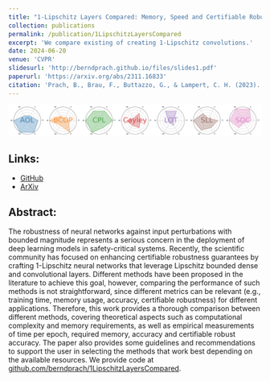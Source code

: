 ```yaml
---
title: "1-Lipschitz Layers Compared: Memory, Speed and Certifiable Robustness"
collection: publications
permalink: /publication/1LipschitzLayersCompared
excerpt: 'We compare existing of creating 1-Lipschitz convolutions.'
date: 2024-06-20
venue: 'CVPR'
slidesurl: 'http://berndprach.github.io/files/slides1.pdf'
paperurl: 'https://arxiv.org/abs/2311.16833'
citation: 'Prach, B., Brau, F., Buttazzo, G., & Lampert, C. H. (2023). 1-Lipschitz Layers Compared: Memory, Speed, and Certifiable Robustness. arXiv preprint arXiv:2311.16833.'
---
```


<img src="https://github.com/berndprach/berndprach.github.io/blob/master/images/star_plot_line.pdf" alt="Radar plot of results" width="800"/>

## Links:
- [GitHub](https://github.com/berndprach/1LipschitzLayersCompared)
- [ArXiv](https://arxiv.org/abs/2311.16833)

## Abstract:
The robustness of neural networks against input perturbations with bounded magnitude represents a serious concern 
in the deployment of deep learning models in safety-critical systems. Recently, the scientific community has 
focused on enhancing certifiable robustness guarantees by crafting 1-Lipschitz neural networks that leverage 
Lipschitz bounded dense and convolutional layers. Different methods have been proposed in the literature to 
achieve this goal, however, comparing the performance of such methods is not straightforward, since different 
metrics can be relevant (e.g., training time, memory usage, accuracy, certifiable robustness) for different 
applications. Therefore, this work provides a thorough comparison between different methods, covering theoretical 
aspects such as computational complexity and memory requirements, as well as empirical measurements of time per 
epoch, required memory, accuracy and certifiable robust accuracy. The paper also provides some guidelines and 
recommendations to support the user in selecting the methods that work best depending on the available resources. 
We provide code at [github.com/berndprach/1LipschitzLayersCompared](https://github.com/berndprach/1LipschitzLayersCompared).

